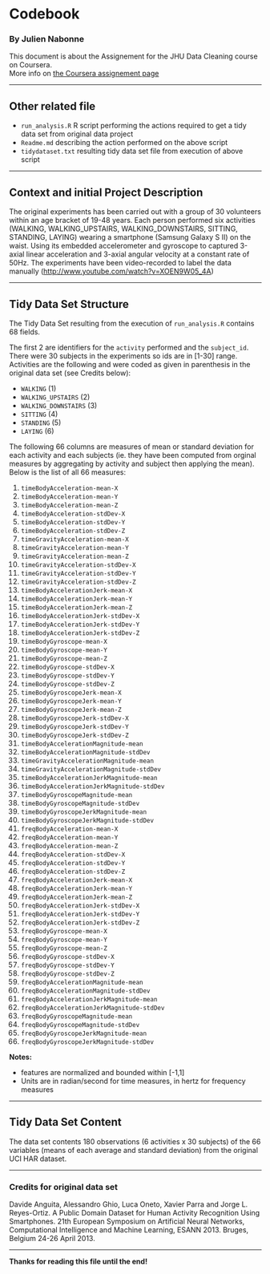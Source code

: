# Codebook
### By Julien Nabonne

This document is about the Assignement for the JHU Data Cleaning course on Coursera.  
More info on [the Coursera assignement page](https://www.coursera.org/learn/data-cleaning/peer/FIZtT/getting-and-cleaning-data-course-project)

---
## Other related file
* `run_analysis.R` R script performing the actions required to get a tidy data set from original data project
* `Readme.md` describing the action performed on the above script
* `tidydataset.txt` resulting tidy data set file from execution of above script

---
## Context and initial Project Description
The original experiments has been carried out with a group of 30 volunteers within an age bracket of 19-48 years. Each person performed six activities (WALKING, WALKING_UPSTAIRS, WALKING_DOWNSTAIRS, SITTING, STANDING, LAYING) wearing a smartphone (Samsung Galaxy S II) on the waist. Using its embedded accelerometer and gyroscope to captured 3-axial linear acceleration and 3-axial angular velocity at a constant rate of 50Hz. The experiments have been video-recorded to label the data manually (http://www.youtube.com/watch?v=XOEN9W05_4A)

---
## Tidy Data Set Structure
The Tidy Data Set resulting from the execution of `run_analysis.R` contains 68 fields.

The first 2 are identifiers for the `activity` performed and the `subject_id`.  
There were 30 subjects in the experiments so ids are in [1-30] range.  
Activities are the following and were coded as given in parenthesis in the original data set (see Credits below):
* `WALKING` (1)
* `WALKING_UPSTAIRS` (2)
* `WALKING_DOWNSTAIRS` (3)
* `SITTING` (4)
* `STANDING` (5)
* `LAYING` (6)

The following 66 columns are measures of mean or standard deviation for each activity and each subjects (ie. they have been computed from orginal measures by aggregating by activity and subject then applying the mean).  
Below is the list of all 66 measures:
1. `timeBodyAcceleration-mean-X`
1. `timeBodyAcceleration-mean-Y`
1. `timeBodyAcceleration-mean-Z`
1. `timeBodyAcceleration-stdDev-X`
1. `timeBodyAcceleration-stdDev-Y`
1. `timeBodyAcceleration-stdDev-Z`
1. `timeGravityAcceleration-mean-X`
1. `timeGravityAcceleration-mean-Y`
1. `timeGravityAcceleration-mean-Z`
1. `timeGravityAcceleration-stdDev-X`
1. `timeGravityAcceleration-stdDev-Y`
1. `timeGravityAcceleration-stdDev-Z`
1. `timeBodyAccelerationJerk-mean-X`
1. `timeBodyAccelerationJerk-mean-Y`
1. `timeBodyAccelerationJerk-mean-Z`
1. `timeBodyAccelerationJerk-stdDev-X`
1. `timeBodyAccelerationJerk-stdDev-Y`
1. `timeBodyAccelerationJerk-stdDev-Z`
1. `timeBodyGyroscope-mean-X`
1. `timeBodyGyroscope-mean-Y`
1. `timeBodyGyroscope-mean-Z`
1. `timeBodyGyroscope-stdDev-X`
1. `timeBodyGyroscope-stdDev-Y`
1. `timeBodyGyroscope-stdDev-Z`
1. `timeBodyGyroscopeJerk-mean-X`
1. `timeBodyGyroscopeJerk-mean-Y`
1. `timeBodyGyroscopeJerk-mean-Z`
1. `timeBodyGyroscopeJerk-stdDev-X`
1. `timeBodyGyroscopeJerk-stdDev-Y`
1. `timeBodyGyroscopeJerk-stdDev-Z`
1. `timeBodyAccelerationMagnitude-mean`
1. `timeBodyAccelerationMagnitude-stdDev`
1. `timeGravityAccelerationMagnitude-mean`
1. `timeGravityAccelerationMagnitude-stdDev`
1. `timeBodyAccelerationJerkMagnitude-mean`
1. `timeBodyAccelerationJerkMagnitude-stdDev`
1. `timeBodyGyroscopeMagnitude-mean`
1. `timeBodyGyroscopeMagnitude-stdDev`
1. `timeBodyGyroscopeJerkMagnitude-mean`
1. `timeBodyGyroscopeJerkMagnitude-stdDev`
1. `freqBodyAcceleration-mean-X`
1. `freqBodyAcceleration-mean-Y`
1. `freqBodyAcceleration-mean-Z`
1. `freqBodyAcceleration-stdDev-X`
1. `freqBodyAcceleration-stdDev-Y`
1. `freqBodyAcceleration-stdDev-Z`
1. `freqBodyAccelerationJerk-mean-X`
1. `freqBodyAccelerationJerk-mean-Y`
1. `freqBodyAccelerationJerk-mean-Z`
1. `freqBodyAccelerationJerk-stdDev-X`
1. `freqBodyAccelerationJerk-stdDev-Y`
1. `freqBodyAccelerationJerk-stdDev-Z`
1. `freqBodyGyroscope-mean-X`
1. `freqBodyGyroscope-mean-Y`
1. `freqBodyGyroscope-mean-Z`
1. `freqBodyGyroscope-stdDev-X`
1. `freqBodyGyroscope-stdDev-Y`
1. `freqBodyGyroscope-stdDev-Z`
1. `freqBodyAccelerationMagnitude-mean`
1. `freqBodyAccelerationMagnitude-stdDev`
1. `freqBodyAccelerationJerkMagnitude-mean`
1. `freqBodyAccelerationJerkMagnitude-stdDev`
1. `freqBodyGyroscopeMagnitude-mean`
1. `freqBodyGyroscopeMagnitude-stdDev`
1. `freqBodyGyroscopeJerkMagnitude-mean`
1. `freqBodyGyroscopeJerkMagnitude-stdDev`

**Notes:**
* features are normalized and bounded within [-1,1]
* Units are in radian/second for time measures, in hertz for frequency measures

---
## Tidy Data Set Content
The data set contents 180 observations (6 activities x 30 subjects) of the 66 variables (means of each average and standard deviation) from the original UCI HAR dataset.

---
### Credits for original data set
Davide Anguita, Alessandro Ghio, Luca Oneto, Xavier Parra and Jorge L. Reyes-Ortiz. A Public Domain Dataset for Human Activity Recognition Using Smartphones. 21th European Symposium on Artificial Neural Networks, Computational Intelligence and Machine Learning, ESANN 2013. Bruges, Belgium 24-26 April 2013. 

---
**Thanks for reading this file until the end!**
